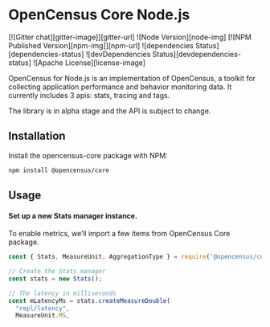 # OpenCensus Core Node.js
[![Gitter chat][gitter-image]][gitter-url] ![Node Version][node-img] [![NPM Published Version][npm-img]][npm-url] ![dependencies Status][dependencies-status] ![devDependencies Status][devdependencies-status] ![Apache License][license-image]

OpenCensus for Node.js is an implementation of OpenCensus, a toolkit for collecting application performance and behavior monitoring data. It currently includes 3 apis: stats, tracing and tags.

The library is in alpha stage and the API is subject to change.

## Installation

Install the opencensus-core package with NPM:
```bash
npm install @opencensus/core
```

## Usage

#### Set up a new Stats manager instance.

To enable metrics, we’ll import a few items from OpenCensus Core package.

```javascript
const { Stats, MeasureUnit, AggregationType } = require('@opencensus/core');

// Create the Stats manager
const stats = new Stats();

// The latency in milliseconds
const mLatencyMs = stats.createMeasureDouble(
  "repl/latency",
  MeasureUnit.MS,
 